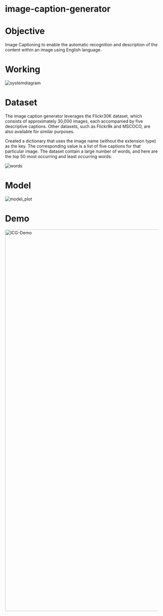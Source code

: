 # image-caption-generator

# Objective
Image Captioning to enable the automatic recognition and description of the content within an image using English language.

# Working
![systemdiagram](https://github.com/aaryandev/image-caption-generator/assets/72576684/853ef43d-d5f3-4778-97a1-4050cf5bc38b)

# Dataset
The image caption generator leverages the Flickr30K dataset, which consists of approximately 30,000 images, each accompanied by five descriptive captions. Other datasets, such as Flickr8k and MSCOCO, are also available for similar purposes.

Created a dictionary that uses the image name (without the extension type) as the key. The corresponding value is a list of five captions for that particular image. The dataset contain a large number of words, and here are the top 50 most occurring and least occurring words:

![words](https://github.com/aaryandev/image-caption-generator/assets/72576684/2a356258-7cf5-4c86-b2cd-04ed8bced9ca)

# Model
![model_plot](https://github.com/aaryandev/image-caption-generator/assets/72576684/fca023b2-db95-4edd-9c65-da366deb2f29)

# Demo
<img width="1256" alt="ICG-Demo" src="https://github.com/aaryandev/image-caption-generator/assets/72576684/63b991f3-e20a-4d6e-8b86-c5398a598d60">



